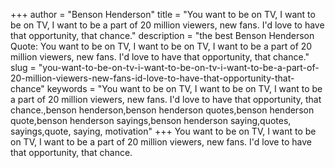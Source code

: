 +++
author = "Benson Henderson"
title = "You want to be on TV, I want to be on TV, I want to be a part of 20 million viewers, new fans. I'd love to have that opportunity, that chance."
description = "the best Benson Henderson Quote: You want to be on TV, I want to be on TV, I want to be a part of 20 million viewers, new fans. I'd love to have that opportunity, that chance."
slug = "you-want-to-be-on-tv-i-want-to-be-on-tv-i-want-to-be-a-part-of-20-million-viewers-new-fans-id-love-to-have-that-opportunity-that-chance"
keywords = "You want to be on TV, I want to be on TV, I want to be a part of 20 million viewers, new fans. I'd love to have that opportunity, that chance.,benson henderson,benson henderson quotes,benson henderson quote,benson henderson sayings,benson henderson saying,quotes, sayings,quote, saying, motivation"
+++
You want to be on TV, I want to be on TV, I want to be a part of 20 million viewers, new fans. I'd love to have that opportunity, that chance.
